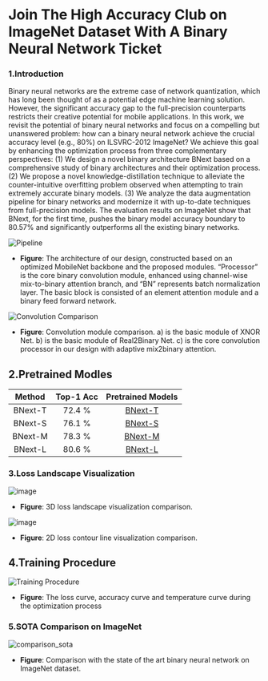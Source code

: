 # Join The High Accuracy Club on ImageNet Dataset With A Binary Neural Network Ticket
### 1.Introduction

Binary neural networks are the extreme case of network quantization, which has long been thought of as a potential edge machine learning solution. However, the significant accuracy gap to the full-precision counterparts restricts their creative potential for mobile applications. In this work, we revisit the potential of binary neural networks and focus on a compelling but unanswered problem: how can a binary neural network achieve the crucial accuracy level (e.g., 80%) on ILSVRC-2012 ImageNet? We achieve this goal by enhancing the optimization process from three complementary perspectives: (1) We design a novel binary architecture BNext based on a comprehensive study of binary architectures and their optimization process. (2) We propose a novel knowledge-distillation technique to alleviate the counter-intuitive overfitting problem observed when attempting to train extremely accurate binary models. (3) We analyze the data augmentation pipeline for binary networks and modernize it with up-to-date techniques from full-precision models. The evaluation results on ImageNet show that BNext, for the first time, pushes the binary model accuracy boundary to 80.57% and significantly outperforms all the existing binary networks.

![Pipeline](https://user-images.githubusercontent.com/24189567/187410143-b9f80b79-e3bf-4516-b90e-6edc2e1e33e8.jpg)
* **Figure**: The architecture of our design, constructed based on an optimized MobileNet backbone and the proposed modules. “Processor” is the core binary convolution module, enhanced using channel-wise mix-to-binary attention branch, and “BN” represents batch normalization layer. The basic block is consisted of an element attention module and a binary feed forward network.

![Convolution Comparison](https://user-images.githubusercontent.com/24189567/204559496-1729c13d-4149-43b5-b674-d0e3df81a72a.jpg)
* **Figure**: Convolution module comparison. a) is the basic module of XNOR Net. b) is the basic module of Real2Binary Net. c) is the core convolution processor in our design with adaptive mix2binary attention.

## 2.Pretrained Modles
|Method | Top-1 Acc| Pretrained Models| 
|:---:    | :---:     | :---:               |
|BNext-T|  72.4 % |  [BNext-T](https://owncloud.hpi.de/s/jKjwDk35vVRPQN0)                  |  
|BNext-S|  76.1 % |  [BNext-S](https://owncloud.hpi.de/s/bHLM7lqfzm58kIW)                  |
|BNext-M|  78.3 % |  [BNext-M](https://owncloud.hpi.de/s/jU5m9v4ADsJKZsa)                  |
|BNext-L|  80.6 % |  [BNext-L](https://owncloud.hpi.de/s/zQHrlxiQ6XbjCbz)                  |

### 3.Loss Landscape Visualization
![image](https://user-images.githubusercontent.com/24189567/188886411-7a478445-913b-41da-8183-7ab25688aca4.png)
* **Figure**: 3D loss landscape visualization comparison.

![image](https://user-images.githubusercontent.com/24189567/188886373-e532b4a5-6863-4d41-8d15-d3a7e98ff6d8.png)
* **Figure**: 2D loss contour line visualization comparison.
 
## 4.Training Procedure
![Training Procedure](https://user-images.githubusercontent.com/24189567/204558527-04de1a26-bfce-4a16-87f9-f781b13988f7.jpg)
* **Figure**: The loss curve, accuracy curve and temperature curve during the optimization process 
### 5.SOTA Comparison on ImageNet
![comparison_sota](https://user-images.githubusercontent.com/24189567/204547298-291194f3-ed7d-4b84-9c8b-dc45dfa668da.png)
* **Figure**: Comparison with the state of the art binary neural network on ImageNet dataset.

